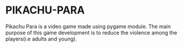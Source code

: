 # PIKACHU-PARA
Pikachu Para is a video game made using pygame module.
The main purpose of this game development is to reduce the violence among the players(i.e adults and young).
